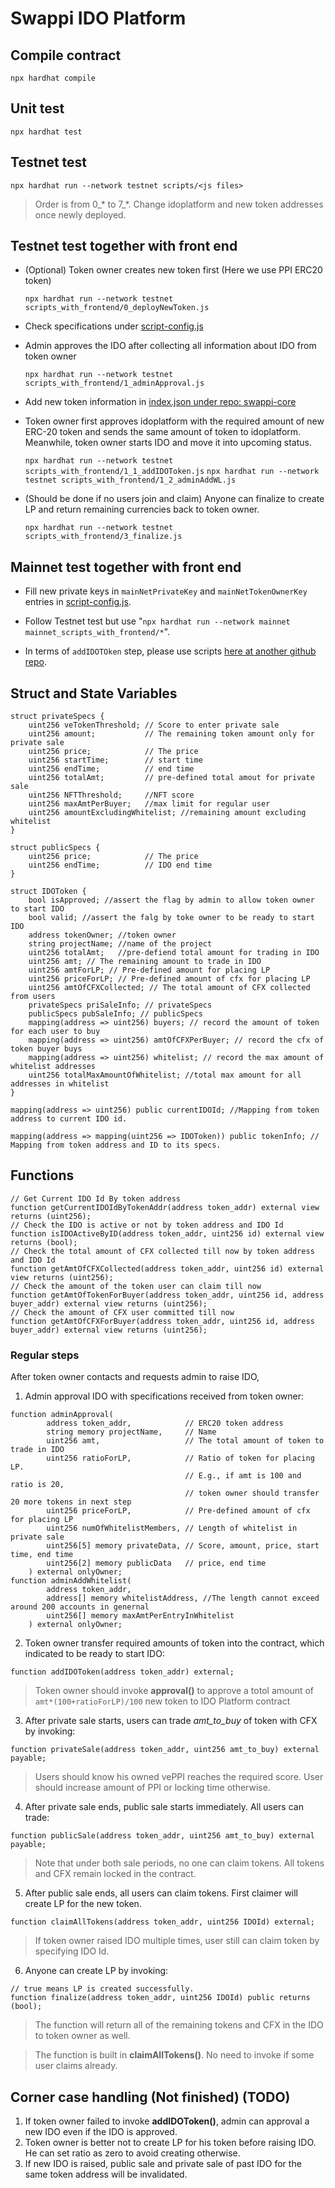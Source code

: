 # Swappi IDO Platform
## Compile contract
`npx hardhat compile`
## Unit test
`npx hardhat test`
## Testnet test
`npx hardhat run --network testnet scripts/<js files>`
> Order is from 0_* to 7_*. Change idoplatform and new token addresses once newly deployed.
## Testnet test together with front end
- (Optional) Token owner creates new token first (Here we use PPI ERC20 token)

    `npx hardhat run --network testnet scripts_with_frontend/0_deployNewToken.js`
- Check specifications under [script-config.js](script-config.js)

- Admin approves the IDO after collecting all information about IDO from token owner

    `npx hardhat run --network testnet scripts_with_frontend/1_adminApproval.js`

- Add new token information in [index.json under repo: swappi-core](https://github.com/swappidex/swappi-core/tree/dev/config/tokens/launchpad)

- Token owner first approves idoplatform with the required amount of new ERC-20 token and sends the same amount of token to idoplatform. Meanwhile, token owner starts IDO and move it into upcoming status.

    `npx hardhat run --network testnet scripts_with_frontend/1_1_addIDOToken.js`
    `npx hardhat run --network testnet scripts_with_frontend/1_2_adminAddWL.js`

- (Should be done if no users join and claim) Anyone can finalize to create LP and return remaining currencies back to token owner.

    `npx hardhat run --network testnet scripts_with_frontend/3_finalize.js`

## Mainnet test together with front end
- Fill new private keys in `mainNetPrivateKey` and `mainNetTokenOwnerKey` entries in [script-config.js](script-config.js).

- Follow Testnet test but use "`npx hardhat run --network mainnet mainnet_scripts_with_frontend/*`".

- In terms of `addIDOTOken` step, please use scripts [here at another github repo](https://github.com/zandent/swappi-idoplatform-token-owner-scripts).

## Struct and State Variables
```solidity
struct privateSpecs {
    uint256 veTokenThreshold; // Score to enter private sale
    uint256 amount;           // The remaining token amount only for private sale
    uint256 price;            // The price
    uint256 startTime;        // start time
    uint256 endTime;          // end time
    uint256 totalAmt;         // pre-defined total amout for private sale
    uint256 NFTThreshold;     //NFT score
    uint256 maxAmtPerBuyer;   //max limit for regular user
    uint256 amountExcludingWhitelist; //remaining amount excluding whitelist
}
```
```solidity
struct publicSpecs {
    uint256 price;            // The price
    uint256 endTime;          // IDO end time
}
```
```solidity
struct IDOToken {
    bool isApproved; //assert the flag by admin to allow token owner to start IDO
    bool valid; //assert the falg by toke owner to be ready to start IDO
    address tokenOwner; //token owner
    string projectName; //name of the project   
    uint256 totalAmt;   //pre-defiend total amount for trading in IDO 
    uint256 amt; // The remaining amount to trade in IDO
    uint256 amtForLP; // Pre-defined amount for placing LP
    uint256 priceForLP; // Pre-defined amount of cfx for placing LP
    uint256 amtOfCFXCollected; // The total amount of CFX collected from users
    privateSpecs priSaleInfo; // privateSpecs
    publicSpecs pubSaleInfo; // publicSpecs
    mapping(address => uint256) buyers; // record the amount of token for each user to buy
    mapping(address => uint256) amtOfCFXPerBuyer; // record the cfx of token buyer buys
    mapping(address => uint256) whitelist; // record the max amount of whitelist addresses
    uint256 totalMaxAmountOfWhitelist; //total max amount for all addresses in whitelist
}
```
```solidity
mapping(address => uint256) public currentIDOId; //Mapping from token address to current IDO id.
```
```solidity
mapping(address => mapping(uint256 => IDOToken)) public tokenInfo; // Mapping from token address and ID to its specs.
```
## Functions
```solidity
// Get Current IDO Id By token address
function getCurrentIDOIdByTokenAddr(address token_addr) external view returns (uint256);
// Check the IDO is active or not by token address and IDO Id
function isIDOActiveByID(address token_addr, uint256 id) external view returns (bool);
// Check the total amount of CFX collected till now by token address and IDO Id
function getAmtOfCFXCollected(address token_addr, uint256 id) external view returns (uint256);
// Check the amount of the token user can claim till now
function getAmtOfTokenForBuyer(address token_addr, uint256 id, address buyer_addr) external view returns (uint256);
// Check the amount of CFX user committed till now
function getAmtOfCFXForBuyer(address token_addr, uint256 id, address buyer_addr) external view returns (uint256);
```
### Regular steps
After token owner contacts and requests admin to raise IDO,
1. Admin approval IDO with specifications received from token owner:
```solidity
function adminApproval(
        address token_addr,            // ERC20 token address
        string memory projectName,     // Name
        uint256 amt,                   // The total amount of token to trade in IDO
        uint256 ratioForLP,            // Ratio of token for placing LP. 
                                       // E.g., if amt is 100 and ratio is 20, 
                                       // token owner should transfer 20 more tokens in next step
        uint256 priceForLP,            // Pre-defined amount of cfx for placing LP
        uint256 numOfWhitelistMembers, // Length of whitelist in private sale
        uint256[5] memory privateData, // Score, amount, price, start time, end time
        uint256[2] memory publicData   // price, end time
    ) external onlyOwner;
function adminAddWhitelist(
        address token_addr,
        address[] memory whitelistAddress, //The length cannot exceed around 200 accounts in genernal
        uint256[] memory maxAmtPerEntryInWhitelist
    ) external onlyOwner;
```
2. Token owner transfer required amounts of token into the contract, which indicated to be ready to start IDO:
```solidity
function addIDOToken(address token_addr) external;
```
> Token owner should invoke **approval()** to approve a totol amount of `amt*(100+ratioForLP)/100` new token to IDO Platform contract
3. After private sale starts, users can trade *amt_to_buy* of token with CFX by invoking:
```solidity
function privateSale(address token_addr, uint256 amt_to_buy) external payable;
```
> Users should know his owned vePPI reaches the required score. User should increase amount of PPI or locking time otherwise.
4. After private sale ends, public sale starts immediately. All users can trade:
```solidity
function publicSale(address token_addr, uint256 amt_to_buy) external payable;
```
> Note that under both sale periods, no one can claim tokens. All tokens and CFX remain locked in the contract.
5. After public sale ends, all users can claim tokens. First claimer will create LP for the new token.
```solidity
function claimAllTokens(address token_addr, uint256 IDOId) external;
```
> If token owner raised IDO multiple times, user still can claim token by specifying IDO Id.
6. Anyone can create LP by invoking:
```solidity
// true means LP is created successfully.
function finalize(address token_addr, uint256 IDOId) public returns (bool);
```
> The function will return all of the remaining tokens and CFX in the IDO to token owner as well.

> The function is built in **claimAllTokens()**. No need to invoke if some user claims already.

## Corner case handling (Not finished) (TODO)
1. If token owner failed to invoke **addIDOToken()**, admin can approval a new IDO even if the IDO is approved.
2. Token owner is better not to create LP for his token before raising IDO. He can set ratio as zero to avoid creating otherwise.
3. If new IDO is raised, public sale and private sale of past IDO for the same token address will be invalidated.